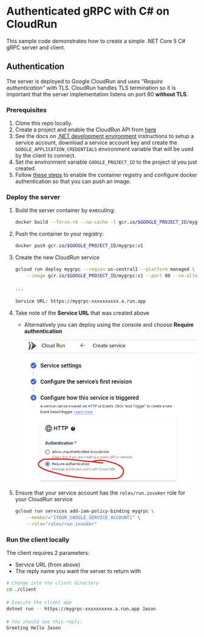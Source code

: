 # Authenticated gRPC with C# on CloudRun 

This sample code demonstrates how to create a simple .NET Core 5 C# gRPC server and client.  

## Authentication
The server is deployed to Google CloudRun and uses *"Require authentication"* with TLS.  CloudRun handles TLS termination so it is important that the server implementation listens on port 80 **without TLS**.

### Prerequisites
1. Clone this repo locally.
1. Create a project and enable the CloudRun API from [here](https://console.cloud.google.com/flows/enableapi?apiid=run.googleapis.com)
1. See the docs on [.NET development environment](https://cloud.google.com/dotnet/docs/setup) instructions to setup a service account, download a service account key and create the ```GOOGLE_APPLICATION_CREDENTIALS``` environment variable that will be used by the client to connect.
1. Set the environment variable ```GOOGLE_PROJECT_ID``` to the project id you just created.
1. Follow [these steps](https://cloud.google.com/container-registry/docs/quickstart) to enable the container registry and configure docker authentication so that you can push an image.

### Deploy the server

1. Build the server container by executing:
    ```bash 
    docker build --force-rm --no-cache -t gcr.io/$GOOGLE_PROJECT_ID/mygrpc:v1 -f Dockerfile .
    ```
1. Push the container to your registry:
    ```bash 
    docker push gcr.io/$GOOGLE_PROJECT_ID/mygrpc:v1
    ```
1. Create the new CloudRun service
    ```bash
    gcloud run deploy mygrpc --region us-central1 --platform managed \
        --image gcr.io/$GOOGLE_PROJECT_ID/mygrpc:v1 --port 80 --no-allow-unauthenticated
    
    ...

    Service URL: https://mygrpc-xxxxxxxxxx.a.run.app
    ```
1. Take note of the **Service URL** that was created above

    * Alternatively you can deploy using the console and choose **Require authentication**

        ![Require authentication](cloudrun-auth.png)
1. Ensure that your service account has the ```roles/run.invoker``` role for your CloudRun service
    ```bash
    gcloud run services add-iam-policy-binding mygrpc \
        --member="[YOUR_GOOGLE_SERVICE_ACCOUNT]" \
        --role="roles/run.invoker"
    ```

### Run the client locally

The client requires 2 parameters:
* Service URL (from above)
* The reply name you want the server to return with
```bash
# Change into the client directory
cd ./client

# Execute the client app
dotnet run -- https://mygrpc-xxxxxxxxxx.a.run.app Jason

# You should see this reply:
Greeting Hello Jason
```
